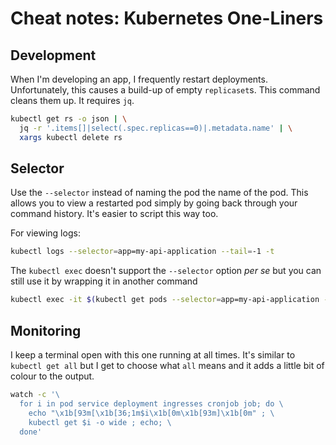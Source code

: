 # Cheat notes: Kubernetes One-Liners

## Development

When I'm developing an app, I frequently restart deployments. Unfortunately, this causes a build-up of empty `replicaset`s. This command cleans them up. It requires `jq`.

```sh
kubectl get rs -o json | \
  jq -r '.items[]|select(.spec.replicas==0)|.metadata.name' | \
  xargs kubectl delete rs
```

## Selector

Use the `--selector` instead of naming the pod the name of the pod. This allows you to view a restarted pod simply by going back through your command history. It's easier to script this way too.

For viewing logs:

```sh
kubectl logs --selector=app=my-api-application --tail=-1 -t
```

The `kubectl exec` doesn't support the `--selector` option _per se_ but you can still use it by wrapping it in another command

```sh
kubectl exec -it $(kubectl get pods --selector=app=my-api-application -o name) -- sh
```

## Monitoring

I keep a terminal open with this one running at all times. It's similar to `kubectl get all` but I get to choose what `all` means and it adds a little bit of colour to the output.

```sh
watch -c '\
  for i in pod service deployment ingresses cronjob job; do \
    echo "\x1b[93m[\x1b[36;1m$i\x1b[0m\x1b[93m]\x1b[0m" ; \
    kubectl get $i -o wide ; echo; \
  done'
```
